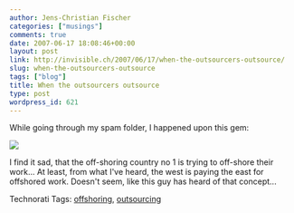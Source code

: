 ```yaml
---
author: Jens-Christian Fischer
categories: ["musings"]
comments: true
date: 2007-06-17 18:08:46+00:00
layout: post
link: http://invisible.ch/2007/06/17/when-the-outsourcers-outsource/
slug: when-the-outsourcers-outsource
tags: ["blog"]
title: When the outsourcers outsource
type: post
wordpress_id: 621
---
```


While going through my spam folder, I happened upon this gem:

![](/outsourcing.png)

I find it sad, that the off-shoring country no 1 is trying to off-shore their work... At least, from what I've heard, the west is paying the east for offshored work. Doesn't seem, like this guy has heard of that concept...



Technorati Tags: [offshoring](http://www.technorati.com/tag/offshoring), [outsourcing](http://www.technorati.com/tag/outsourcing)
